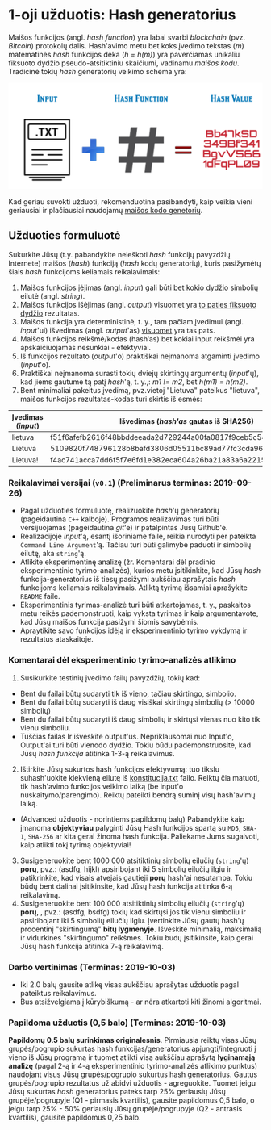 # 1-oji užduotis: Hash generatorius

Maišos funkcijos (angl. *hash function*) yra labai svarbi *blockchain* (pvz. *Bitcoin*) protokolų dalis. Hash'avimo metu bet koks įvedimo tekstas (*m*) matematinės *hash* funkcijos dėka (*h = h(m)*) yra paverčiamas unikaliu fiksuoto dydžio pseudo-atsitiktiniu skaičiumi, vadinamu *maišos kodu*. Tradicinė tokių *hash* generatorių veikimo schema yra:

![Hashing](img/hashing.png)

Kad geriau suvokti užduoti, rekomenduotina pasibandyti, kaip veikia vieni geriausiai ir plačiausiai naudojamų [maišos kodo genetorių](https://emn178.github.io/online-tools/sha256.html).

## Užduoties formuluotė

Sukurkite Jūsų (t.y. pabandykite neieškoti *hash* funkcijų pavyzdžių Internete) maišos (*hash*) funkciją (*hash* kodų generatorių), kuris pasižymėtų šiais *hash* funkcijoms keliamais reikalavimais:

1. Maišos funkcijos įėjimas (angl. *input*) gali būti <u>bet kokio dydžio</u> simbolių eilutė (angl. *string*).
2. Maišos funkcijos išėjimas (angl. *output*) visuomet yra <u>to paties fiksuoto dydžio</u> rezultatas.
3. Maišos funkcija yra deterministinė, t. y., tam pačiam įvedimui (angl. *input*'ui) išvedimas (angl. *output*'as) <u>visuomet</u> yra tas pats.
4. Maišos funkcijos reikšmė/kodas (hash‘as) bet kokiai input reikšmėi yra apskaičiuojamas nesunkiai - efektyviai.
5. Iš funkcijos rezultato (*output*'o) praktiškai neįmanoma atgaminti įvedimo (*input*'o).
6. Praktiškai neįmanoma surasti tokių dviejų skirtingų argumentų (*input*'ų), kad jiems gautume tą patį *hash*'ą, t. y.,: *m1 != m2*, bet *h(m1) = h(m2)*.
7. Bent minimaliai pakeitus įvedimą, pvz.vietoj "Lietuva" pateikus "lietuva", maišos funkcijos rezultatas-kodas turi skirtis iš esmės:

| Įvedimas (*input*) | Išvedimas (*hash'as* gautas iš  SHA256)                      |
| ------------------ | ------------------------------------------------------------ |
| lietuva            | f51f6afefb2616f48bbddeeada2d729244a00fa0817f9ceb5c5419aa04b31172 |
| Lietuva            | 5109820f748796128b8bafd3806d05511bc89ad77fc3cda960facf37a639bc7f |
| Lietuva!           | f4ac741acca7dd6f5f7e6fd1e382eca604a26ba21a83a6a2215d7be830a8faa6 |


### Reikalavimai versijai (`v0.1`) (Preliminarus terminas: 2019-09-26)

- Pagal užduoties formuluotę, realizuokite *hash*'ų generatorių (pageidautina `C++` kalboje). Programos realizavimas turi būti versijuojamas (pageidautina *git*'e) ir patalpintas Jūsų Github'e.
- Realizacijoje *input*'ą, esantį išoriniame faile, reikia nurodyti per pateikta `Command Line Argument`'ą. Tačiau turi būti galimybė paduoti ir simbolių eilutę, aka `string`'ą.
- Atlikite eksperimentinę analizę (žr. Komentarai dėl pradinio eksperimentinio tyrimo-analizės), kurios metu įsitikinkite, kad Jūsų *hash* funkcija-generatorius iš tiesų pasižymi aukščiau aprašytais *hash* funkcijoms keliamais reikalavimais. Atliktą tyrimą išsamiai aprašykite `README` faile.
- Eksperimentinis tyrimas-analizė turi būti atkartojamas, t. y., paskaitos metu reikės pademonstruoti, kaip vyksta tyrimas ir kaip argumentavote, kad Jūsų maišos funkcija pasižymi šiomis savybėmis.
- Apraytikite savo funkcijos idėją ir eksperimentinio tyrimo vykdymą ir rezultatus ataskaitoje.

### Komentarai dėl eksperimentinio tyrimo-analizės atlikimo

1. Susikurkite testinių įvedimo failų pavyzdžių, tokių kad:
  - Bent du failai būtų sudaryti tik iš vieno, tačiau skirtingo, simbolio.
  - Bent du failai būtų sudaryti iš daug visiškai skirtingų simbolių (> 10000 simbolių)
  - Bent du failai būtų sudaryti iš daug simbolių ir skirtųsi vienas nuo kito tik vienu simboliu.
  - Tuščias failas
Ir išveskite output'us. Nepriklausomai nuo Input'o, Output'ai turi būti vienodo dydžio. Tokiu būdu pademonstruosite, kad Jūsų _hash funkcija_ atitinka 1-3-ą reikalavimus.
2. Ištirkite Jūsų sukurtos hash funkcijos efektyvumą: tuo tikslu suhash'uokite kiekvieną eilutę iš [konstitucija.txt](https://github.com/blockchain-group/Blockchain-technologijos/blob/master/pratybos/konstitucija.txt) failo. Reiktų čia matuoti, tik hash'avimo funkcijos veikimo laiką (be input'o nuskaitymo/parengimo). Reiktų pateikti bendrą suminį visų hash'avimų laiką.
  - (Advanced užduotis - norintiems papildomų balų) Pabandykite kaip įmanoma __objektyviau__ palyginti Jūsų Hash funkcijos spartą su `MD5`, `SHA-1`, `SHA-256` ar kita gerai žinoma hash funkcija. Paliekame Jums sugalvoti, kaip atlikti tokį tyrimą objektyviai!
3. Susigeneruokite bent 1000 000 atsitiktinių simbolių eilučių (`string`'ų) __porų__, pvz.: (asdfg, hijkl) apsiribojant iki 5 simbolių eilučių ilgiu ir patikrinkite, kad visais atvejais gautieji __porų__ hash'ai nesutampa. Tokiu būdų bent dalinai įsitikinsite, kad Jūsų hash funkcija atitinka 6-ą reikalavimą.
4. Susigeneruokite bent 100 000 atsitiktinių simbolių eilučių (`string`'ų) __porų__, , pvz.: (asdfg, bsdfg) tokių kad skirtųsi jos tik vienu simboliu ir apsiribojant iki 5 simbolių eilučių ilgiu. Įvertinkite Jūsų gautų hash'ų procentinį "skirtingumą" __bitų lygmenyje__. Išveskite minimalią, maksimalią ir vidurkines "skirtingumo" reikšmes. Tokiu būdų įsitikinsite, kaip gerai Jūsų hash funkcija atitinka 7-ą reikalavimą.

### Darbo vertinimas (Terminas: 2019-10-03)

- Iki 2.0 balų gausite atlikę visas aukščiau aprašytas užduotis pagal pateiktus reikalavimus.
- Bus atsižvelgiama į kūrybiškumą - ar nėra atkartoti kiti žinomi algoritmai.

### Papildoma užduotis (0,5 balo) (Terminas: 2019-10-03)

**Papildomų 0.5 balų surinkimas originalesnis**. Pirmiausia reiktų visas Jūsų grupės/pogrupio sukurtas hash funkcijas/generatorius apjungti/integruoti į vieno iš Jūsų programą  ir tuomet atlikti visą aukščiau aprašytą **lyginamąją analizę** (pagal 2-ą ir 4-ą eksperimentinio tyrimo-analizės atlikimo punktus) naudojant visus Jūsų grupės/pogrupio sukurtus hash generatorius. Gautus grupės/pogrupio rezultatus už abidvi užduotis - agreguokite. Tuomet jeigu Jūsų sukurtas _hash_ generatorius pateks tarp 25% geriausių Jūsų grupėje/pogrupyje (Q1 - pirmasis kvartilis), gausite papildomus 0,5 balo, o jeigu tarp 25% - 50% geriausių Jūsų grupėje/pogrupyje (Q2 - antrasis kvartilis), gausite papildomus 0,25 balo.
